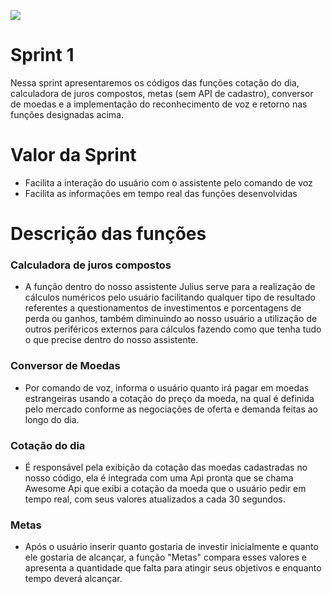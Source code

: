 <!DOCTYPE html>

<p align="left">
  <img src="https://github.com/TheLooksDatabase/Julius/blob/Sprint-1/3)%20Images/2.png" />
</p>  

<h1 align="left">Sprint 1</h1>

  Nessa sprint apresentaremos os códigos das funções cotação do dia, calculadora de juros compostos, metas (sem API de cadastro), conversor de moedas e a implementação do reconhecimento de voz e retorno nas funções designadas acima.


<h1 align="left">Valor da Sprint</h1>

- Facilita a interação do usuário com o assistente pelo comando de voz
- Facilita as informações em tempo real das funções desenvolvidas


<h1 align="left">Descrição das funções</h1>

### Calculadora de juros compostos

- A função dentro do nosso assistente Julius serve para a  realização de cálculos numéricos pelo usuário facilitando qualquer tipo de resultado referentes a questionamentos de investimentos e porcentagens de perda ou ganhos, também diminuindo ao nosso usuário a utilização de outros periféricos externos para cálculos fazendo como que tenha tudo o que precise dentro do nosso assistente.

### Conversor de Moedas

- Por comando de voz, informa o usuário quanto irá pagar em moedas estrangeiras usando a cotação do preço da moeda, na qual é definida pelo mercado conforme as negociações de oferta e demanda feitas ao longo do dia.

### Cotação do dia 

- É responsável pela exibição da cotação das moedas cadastradas no nosso código, ela é integrada com uma Api pronta que se chama Awesome Api que exibi a cotação da moeda que o usuário pedir em tempo real, com seus valores atualizados a cada 30 segundos.

### Metas

- Após o usuário inserir quanto gostaria de investir inicialmente e quanto ele gostaria de alcançar, a função "Metas" compara esses valores e apresenta a quantidade que falta para atingir seus objetivos e enquanto tempo deverá alcançar.




					  

